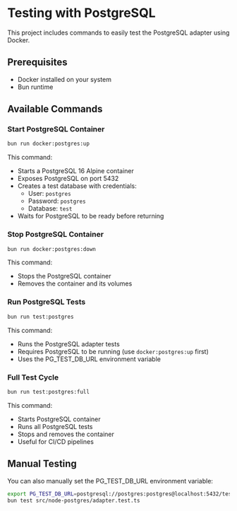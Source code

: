 # Testing with PostgreSQL

This project includes commands to easily test the PostgreSQL adapter using Docker.

## Prerequisites

- Docker installed on your system
- Bun runtime

## Available Commands

### Start PostgreSQL Container
```bash
bun run docker:postgres:up
```
This command:
- Starts a PostgreSQL 16 Alpine container
- Exposes PostgreSQL on port 5432
- Creates a test database with credentials:
  - User: `postgres`
  - Password: `postgres`
  - Database: `test`
- Waits for PostgreSQL to be ready before returning

### Stop PostgreSQL Container
```bash
bun run docker:postgres:down
```
This command:
- Stops the PostgreSQL container
- Removes the container and its volumes

### Run PostgreSQL Tests
```bash
bun run test:postgres
```
This command:
- Runs the PostgreSQL adapter tests
- Requires PostgreSQL to be running (use `docker:postgres:up` first)
- Uses the PG_TEST_DB_URL environment variable

### Full Test Cycle
```bash
bun run test:postgres:full
```
This command:
- Starts PostgreSQL container
- Runs all PostgreSQL tests
- Stops and removes the container
- Useful for CI/CD pipelines

## Manual Testing

You can also manually set the PG_TEST_DB_URL environment variable:

```bash
export PG_TEST_DB_URL=postgresql://postgres:postgres@localhost:5432/test
bun test src/node-postgres/adapter.test.ts
```

